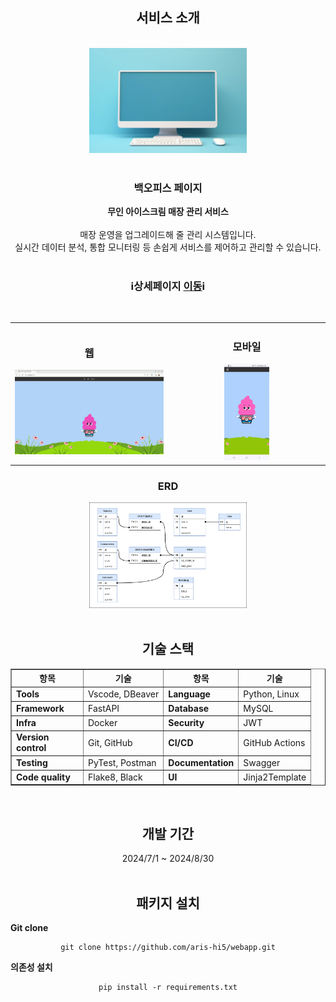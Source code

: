 <div align=center>
  <h2>서비스 소개</h2>
  <br>
  <img src="./app/resource/static/images/blue_monitor.jpg" alt="키오스크 홈" style="display:inline-block; width:50%;"/><br>
  <br> 
  <h3>백오피스 페이지</h3>
  <b>무인 아이스크림 매장 관리 서비스</b><br>
  <br>
  매장 운영을 업그레이드해 줄 관리 시스템입니다.<br>
  실시간 데이터 분석, 통합 모니터링 등 손쉽게 서비스를 제어하고 관리할 수 있습니다.<br>
  <br>
  
  <h3>ℹ️상세페이지 <a href="https://jangjh0201.notion.site/e2b2dddc214442ad8f01406454988626?pvs=4" title="백오피스 페이지">이동</a>ℹ️</h3>
  <br>
  
  <table>
    <tr>
      <td align="center" width="33%">
        <h3>웹</h3>
        <img src="./app/resource/static/images/웹 홈화면.gif" alt="웹 홈" width="100%">
      </td>
      <td align="center" width="33%">
        <h3>모바일</h3>
        <img src="./app/resource/static/images/모바일 홈화면.gif" alt="모바일 매출" width="30%">
      </td>
    </tr>
  </table>
  
  <h3>ERD</h3>
  <img src="./app/resource/static/images/erd.png" alt="erd" style="display:inline-block; width:50%;"/><br>
  <br>

  <h2>기술 스택</h2>
  <table border="1" cellspacing="0" cellpadding="10">
    <tr>
      <th width="100px">항목</th>
      <th>기술</th>
      <th width="100px">항목</th>
      <th>기술</th>
    </tr>
    <tr>
      <td width="100px"><strong>Tools</strong></td>
      <td>Vscode, DBeaver</td>
      <td width="100px"><strong>Language</strong></td>
      <td>Python, Linux</td>
    </tr>
    <tr>
      <td width="100px"><strong>Framework</strong></td>
      <td>FastAPI</td>
      <td width="100px"><strong>Database</strong></td>
      <td>MySQL</td>
    </tr>
    <tr>
      <td width="100px"><strong>Infra</strong></td>
      <td>Docker</td>
      <td width="100px"><strong>Security</strong></td>
      <td>JWT</td>
    </tr>
    <tr>
      <td width="100px"><strong>Version control</strong></td>
      <td>Git, GitHub</td>
      <td width="100px"><strong>CI/CD</strong></td>
      <td>GitHub Actions</td>
    </tr>
    <tr>
      <td width="100px"><strong>Testing</strong></td>
      <td>PyTest, Postman</td>
      <td width="100px"><strong>Documentation</strong></td>
      <td>Swagger</td>
    </tr>
    <tr>
      <td width="100px"><strong>Code quality</strong></td>
      <td>Flake8, Black</td>
      <td width="100px"><strong>UI</strong></td>
      <td>Jinja2Template</td>
    </tr>
  </table>


  <br>
  
  <h2>개발 기간</h2>
  2024/7/1 ~ 2024/8/30<br>
  <br>
  
  <h2>패키지 설치</h2>

  <div align=left>
    <b>Git clone</b>
  </div>
  
  ```
  git clone https://github.com/aris-hi5/webapp.git
  ```

  <div align=left>
    <b>의존성 설치</b>
  </div>
  
  ```
  pip install -r requirements.txt
  ```

</div>
